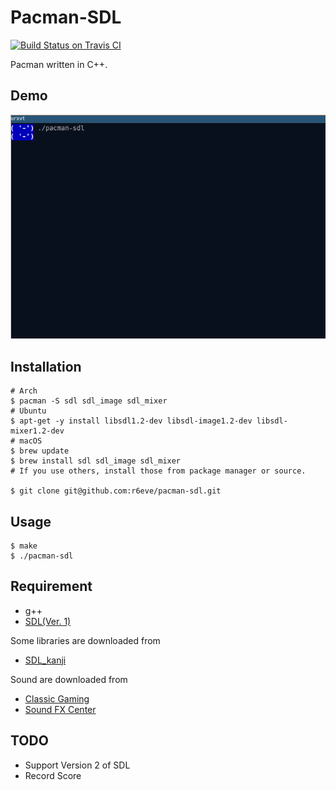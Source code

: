 Pacman-SDL
==========
[![Build Status on Travis CI][]][Travis CI Results]

Pacman written in C++.

## Demo

![pacman-sdl-demo][]

## Installation

```console
# Arch
$ pacman -S sdl sdl_image sdl_mixer
# Ubuntu
$ apt-get -y install libsdl1.2-dev libsdl-image1.2-dev libsdl-mixer1.2-dev
# macOS
$ brew update
$ brew install sdl sdl_image sdl_mixer
# If you use others, install those from package manager or source.

$ git clone git@github.com:r6eve/pacman-sdl.git
```

## Usage

```console
$ make
$ ./pacman-sdl
```

## Requirement

* g++
* [SDL(Ver. 1)][]

Some libraries are downloaded from
* [SDL_kanji][]

Sound are downloaded from
* [Classic Gaming][]
* [Sound FX Center][]

## TODO

* Support Version 2 of SDL
* Record Score

[Build Status on Travis CI]: https://travis-ci.org/r6eve/pacman-sdl.svg?branch=master
[Travis CI Results]: https://travis-ci.org/r6eve/pacman-sdl
[pacman-sdl-demo]: https://raw.githubusercontent.com/r6eve/screenshots/master/pacman-sdl/pacman-sdl.gif
[SDL(Ver. 1)]: http://www.libsdl.org/
[SDL_kanji]: http://shinh.skr.jp/sdlkanji/
[Classic Gaming]: http://www.classicgaming.cc/classics/pac-man/sounds.php
[Sound FX Center]: http://soundfxcenter.com/download-sound/pacman-siren-sound-effect/
